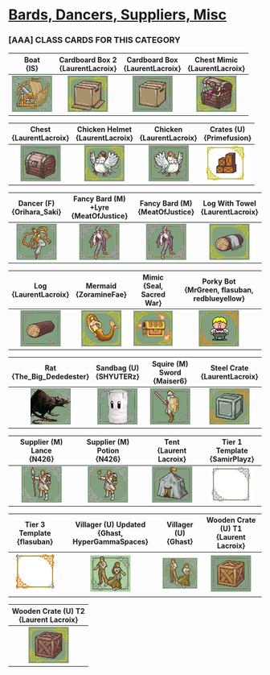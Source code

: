 # [Bards, Dancers, Suppliers, Misc](../)

### [AAA] CLASS CARDS FOR THIS CATEGORY


|Boat <br> {IS}|Cardboard Box 2 <br> {LaurentLacroix}|Cardboard Box <br> {LaurentLacroix}|Chest Mimic <br> {LaurentLacroix}|
| :---: | :---: | :---: | :---: |
|<img alt="Boat {IS}" src="Boat {IS}.png" />|<img alt="Cardboard Box 2 {LaurentLacroix}" src="Cardboard Box 2 {LaurentLacroix}.png" />|<img alt="Cardboard Box {LaurentLacroix}" src="Cardboard Box {LaurentLacroix}.png" />|<img alt="Chest Mimic {LaurentLacroix}" src="Chest Mimic {LaurentLacroix}.png" />|


|Chest <br> {LaurentLacroix}|Chicken Helmet <br> {LaurentLacroix}|Chicken <br> {LaurentLacroix}|Crates (U) <br> {Primefusion}|
| :---: | :---: | :---: | :---: |
|<img alt="Chest {LaurentLacroix}" src="Chest {LaurentLacroix}.png" />|<img alt="Chicken Helmet {LaurentLacroix}" src="Chicken Helmet {LaurentLacroix}.png" />|<img alt="Chicken {LaurentLacroix}" src="Chicken {LaurentLacroix}.png" />|<img alt="Crates (U) {Primefusion}" src="Crates (U) {Primefusion}.png" />|


|Dancer (F) <br> {Orihara_Saki}|Fancy Bard (M) +Lyre <br> {MeatOfJustice}|Fancy Bard (M) <br> {MeatOfJustice}|Log With Towel <br> {LaurentLacroix}|
| :---: | :---: | :---: | :---: |
|<img alt="Dancer (F) {Orihara_Saki}" src="Dancer (F) {Orihara_Saki}.png" />|<img alt="Fancy Bard (M) +Lyre {MeatOfJustice}" src="Fancy Bard (M) +Lyre {MeatOfJustice}.png" />|<img alt="Fancy Bard (M) {MeatOfJustice}" src="Fancy Bard (M) {MeatOfJustice}.png" />|<img alt="Log With Towel {LaurentLacroix}" src="Log With Towel {LaurentLacroix}.png" />|


|Log <br> {LaurentLacroix}|Mermaid <br> {ZoramineFae}|Mimic <br> {Seal, Sacred War}|Porky Bot <br> {MrGreen, flasuban, redblueyellow}|
| :---: | :---: | :---: | :---: |
|<img alt="Log {LaurentLacroix}" src="Log {LaurentLacroix}.png" />|<img alt="Mermaid {ZoramineFae}" src="Mermaid {ZoramineFae}.png" />|<img alt="Mimic {Seal, Sacred War}" src="Mimic {Seal, Sacred War}.png" />|<img alt="Porky Bot {MrGreen, flasuban, redblueyellow}" src="Porky Bot {MrGreen, flasuban, redblueyellow}.png" />|


|Rat <br> {The_Big_Dededester}|Sandbag (U) <br> {SHYUTERz}|Squire (M) Sword <br> {Maiser6}|Steel Crate <br> {LaurentLacroix}|
| :---: | :---: | :---: | :---: |
|<img alt="Rat {The_Big_Dededester}" src="Rat {The_Big_Dededester}.png" />|<img alt="Sandbag (U) {SHYUTERz}" src="Sandbag (U) {SHYUTERz}.png" />|<img alt="Squire (M) Sword {Maiser6}" src="Squire (M) Sword {Maiser6}.png" />|<img alt="Steel Crate {LaurentLacroix}" src="Steel Crate {LaurentLacroix}.png" />|


|Supplier (M) Lance <br> {N426}|Supplier (M) Potion <br> {N426}|Tent <br> {Laurent Lacroix}|Tier 1 Template <br> {SamirPlayz}|
| :---: | :---: | :---: | :---: |
|<img alt="Supplier (M) Lance {N426}" src="Supplier (M) Lance {N426}.png" />|<img alt="Supplier (M) Potion {N426}" src="Supplier (M) Potion {N426}.png" />|<img alt="Tent {Laurent Lacroix}" src="Tent {Laurent Lacroix}.png" />|<img alt="Tier 1 Template {SamirPlayz}" src="Tier 1 Template {SamirPlayz}.png" />|


|Tier 3 Template <br> {flasuban}|Villager (U) Updated <br> {Ghast, HyperGammaSpaces}|Villager (U) <br> {Ghast}|Wooden Crate (U) T1 <br> {Laurent Lacroix}|
| :---: | :---: | :---: | :---: |
|<img alt="Tier 3 Template {flasuban}" src="Tier 3 Template {flasuban}.png" />|<img alt="Villager (U) Updated {Ghast, HyperGammaSpaces}" src="Villager (U) Updated {Ghast, HyperGammaSpaces}.png" />|<img alt="Villager (U) {Ghast}" src="Villager (U) {Ghast}.png" />|<img alt="Wooden Crate (U) T1 {Laurent Lacroix}" src="Wooden Crate (U) T1 {Laurent Lacroix}.png" />|


|Wooden Crate (U) T2 <br> {Laurent Lacroix}|
| :---: |
|<img alt="Wooden Crate (U) T2 {Laurent Lacroix}" src="Wooden Crate (U) T2 {Laurent Lacroix}.png" />|


